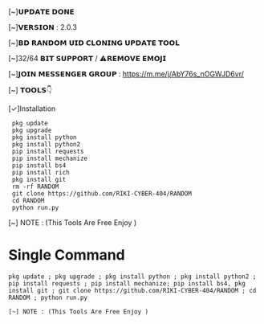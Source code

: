 [~]𝗨𝗣𝗗𝗔𝗧𝗘 𝗗𝗢𝗡𝗘

[~]𝗩𝗘𝗥𝗦𝗜𝗢𝗡 : 2.0.3

[~]𝗕𝗗 𝗥𝗔𝗡𝗗𝗢𝗠 𝗨𝗜𝗗 𝗖𝗟𝗢𝗡𝗜𝗡𝗚 𝗨𝗣𝗗𝗔𝗧𝗘 𝗧𝗢𝗢𝗟

[~]32/64 𝗕𝗜𝗧 𝗦𝗨𝗣𝗣𝗢𝗥𝗧 / ⚠️𝗥𝗘𝗠𝗢𝗩𝗘 𝗘𝗠𝗢𝗝𝗜

[~]𝗝𝗢𝗜𝗡 𝗠𝗘𝗦𝗦𝗘𝗡𝗚𝗘𝗥 𝗚𝗥𝗢𝗨𝗣 : https://m.me/j/AbY76s_nOGWJD6vr/


[~] 𝗧𝗢𝗢𝗟𝗦👇


[✓]Installation

```
 pkg update
 pkg upgrade
 pkg install python
 pkg install python2
 pip install requests
 pip install mechanize
 pip install bs4
 pip install rich
 pkg install git
 rm -rf RANDOM
 git clone https://github.com/RIKI-CYBER-404/RANDOM
 cd RANDOM 
 python run.py

```

[~] NOTE : (This Tools Are  Free Enjoy )



# Single Command 

```
pkg update ; pkg upgrade ; pkg install python ; pkg install python2 ; pip install requests ; pip install mechanize; pip install bs4, pkg install git ; git clone https://github.com/RIKI-CYBER-404/RANDOM ; cd RANDOM ; python run.py

[~] NOTE : (This Tools Are Free Enjoy )
